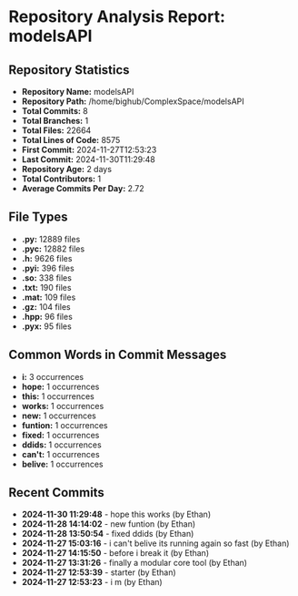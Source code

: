 # Repository Analysis Report: modelsAPI

## Repository Statistics

- **Repository Name:** modelsAPI
- **Repository Path:** /home/bighub/ComplexSpace/modelsAPI
- **Total Commits:** 8
- **Total Branches:** 1
- **Total Files:** 22664
- **Total Lines of Code:** 8575
- **First Commit:** 2024-11-27T12:53:23
- **Last Commit:** 2024-11-30T11:29:48
- **Repository Age:** 2 days
- **Total Contributors:** 1
- **Average Commits Per Day:** 2.72

## File Types

- **.py:** 12889 files
- **.pyc:** 12882 files
- **.h:** 9626 files
- **.pyi:** 396 files
- **.so:** 338 files
- **.txt:** 190 files
- **.mat:** 109 files
- **.gz:** 104 files
- **.hpp:** 96 files
- **.pyx:** 95 files

## Common Words in Commit Messages

- **i:** 3 occurrences
- **hope:** 1 occurrences
- **this:** 1 occurrences
- **works:** 1 occurrences
- **new:** 1 occurrences
- **funtion:** 1 occurrences
- **fixed:** 1 occurrences
- **ddids:** 1 occurrences
- **can't:** 1 occurrences
- **belive:** 1 occurrences

## Recent Commits

- **2024-11-30 11:29:48** - hope this works (by Ethan)
- **2024-11-28 14:14:02** - new funtion (by Ethan)
- **2024-11-28 13:50:54** - fixed ddids (by Ethan)
- **2024-11-27 15:03:16** - i can't belive its running again so fast (by Ethan)
- **2024-11-27 14:15:50** - before i break it (by Ethan)
- **2024-11-27 13:31:26** - finally a modular core tool (by Ethan)
- **2024-11-27 12:53:39** - starter (by Ethan)
- **2024-11-27 12:53:23** - i m (by Ethan)
